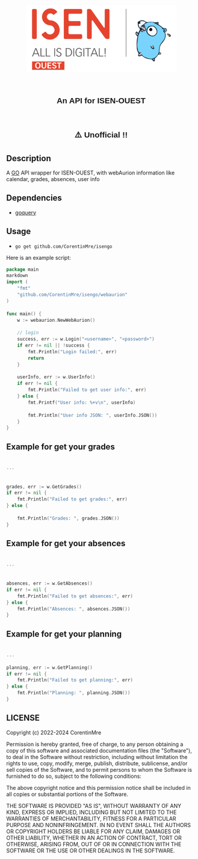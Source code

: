 <br>
<p align="center"><img width="400" alt="Logo" src="https://raw.githubusercontent.com/CorentinMre/isengo/main/images/icon.jpg"></a></p>

<br/>

<h2 style="font-family: sans-serif; font-weight: normal;" align="center"><strong>An API for ISEN-OUEST</strong></h2>

<br/>

<h2 style="font-family: sans-serif; font-weight: normal;" align="center"><strong>⚠️ Unofficial !!</strong></h2>

## Description

A [GO](https://go.dev/) API wrapper for ISEN-OUEST, with webAurion information like calendar, grades, absences, user info

## Dependencies

- [goquery](https://github.com/PuerkitoBio/goquery)

## Usage

- `go get github.com/CorentinMre/isengo`

Here is an example script:

```go
package main
markdown
import (
	"fmt"
	"github.com/CorentinMre/isengo/webaurion"
)

func main() {
	w := webaurion.NewWebAurion()

	// login
	success, err := w.Login("<username>", "<password>")
	if err != nil || !success {
		fmt.Println("Login failed:", err)
		return
	}

	userInfo, err := w.UserInfo()
	if err != nil {
		fmt.Println("Failed to get user info:", err)
	} else {
		fmt.Printf("User info: %+v\n", userInfo)

		fmt.Println("User info JSON: ", userInfo.JSON())
	}
}

```

## Example for get your grades

```go

...


grades, err := w.GetGrades()
if err != nil {
    fmt.Println("Failed to get grades:", err)
} else {

    fmt.Println("Grades: ", grades.JSON())
}

```

## Example for get your absences

```go

...


absences, err := w.GetAbsences()
if err != nil {
    fmt.Println("Failed to get absences:", err)
} else {
    fmt.Println("Absences: ", absences.JSON())
}

```

## Example for get your planning

```go

...

planning, err := w.GetPlanning()
if err != nil {
    fmt.Println("Failed to get planning:", err)
} else {
    fmt.Println("Planning: ", planning.JSON())
}

```

## LICENSE

Copyright (c) 2022-2024 CorentinMre

Permission is hereby granted, free of charge, to any person obtaining a copy
of this software and associated documentation files (the "Software"), to deal
in the Software without restriction, including without limitation the rights
to use, copy, modify, merge, publish, distribute, sublicense, and/or sell
copies of the Software, and to permit persons to whom the Software is
furnished to do so, subject to the following conditions:

The above copyright notice and this permission notice shall be included in all
copies or substantial portions of the Software.

THE SOFTWARE IS PROVIDED "AS IS", WITHOUT WARRANTY OF ANY KIND, EXPRESS OR
IMPLIED, INCLUDING BUT NOT LIMITED TO THE WARRANTIES OF MERCHANTABILITY,
FITNESS FOR A PARTICULAR PURPOSE AND NONINFRINGEMENT. IN NO EVENT SHALL THE
AUTHORS OR COPYRIGHT HOLDERS BE LIABLE FOR ANY CLAIM, DAMAGES OR OTHER
LIABILITY, WHETHER IN AN ACTION OF CONTRACT, TORT OR OTHERWISE, ARISING FROM,
OUT OF OR IN CONNECTION WITH THE SOFTWARE OR THE USE OR OTHER DEALINGS IN THE
SOFTWARE.
